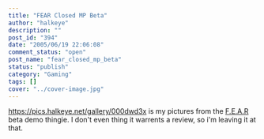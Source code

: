 ```yaml
---
title: "FEAR Closed MP Beta"
author: "halkeye"
description: ""
post_id: "394"
date: "2005/06/19 22:06:08"
comment_status: "open"
post_name: "fear_closed_mp_beta"
status: "publish"
category: "Gaming"
tags: []
cover: "../cover-image.jpg"
---
```


<https://pics.halkeye.net/gallery/000dwd3x> is my pictures from the [F.E.A.R](https://www.whatisfear.com/us/) beta demo thingie. I don't even thing it warrents a review, so i'm leaving it at that.
